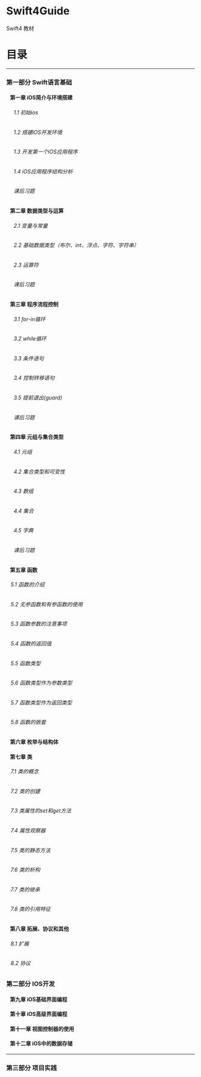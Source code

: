  # Swift4Guide
Swift4 教材

# 目录
---
### 第一部分 Swift语言基础
#### &nbsp;&nbsp; 第一章 iOS简介与环境搭建
###### &nbsp;&nbsp;&nbsp;&nbsp;&nbsp;1.1 初始ios
###### &nbsp;&nbsp;&nbsp;&nbsp;&nbsp;1.2 搭建iOS开发环境
###### &nbsp;&nbsp;&nbsp;&nbsp;&nbsp;1.3 开发第一个iOS应用程序
###### &nbsp;&nbsp;&nbsp;&nbsp;&nbsp;1.4 iOS应用程序结构分析
###### &nbsp;&nbsp;&nbsp;&nbsp;&nbsp;课后习题
#### &nbsp;&nbsp; 第二章 数据类型与运算
###### &nbsp;&nbsp;&nbsp;&nbsp;&nbsp;2.1 变量与常量
###### &nbsp;&nbsp;&nbsp;&nbsp;&nbsp;2.2 基础数据类型（布尔、int、浮点、字符、字符串）
###### &nbsp;&nbsp;&nbsp;&nbsp;&nbsp;2.3 运算符
###### &nbsp;&nbsp;&nbsp;&nbsp;&nbsp;课后习题
#### &nbsp;&nbsp; 第三章 程序流程控制
###### &nbsp;&nbsp;&nbsp;&nbsp;&nbsp;3.1 for-in循环
###### &nbsp;&nbsp;&nbsp;&nbsp;&nbsp;3.2 while循环
###### &nbsp;&nbsp;&nbsp;&nbsp;&nbsp;3.3 条件语句
###### &nbsp;&nbsp;&nbsp;&nbsp;&nbsp;3.4 控制转移语句
###### &nbsp;&nbsp;&nbsp;&nbsp;&nbsp;3.5 提前退出(guard)
###### &nbsp;&nbsp;&nbsp;&nbsp;&nbsp;课后习题
#### &nbsp;&nbsp; 第四章 元组与集合类型
###### &nbsp;&nbsp;&nbsp;&nbsp;&nbsp;4.1 元组
###### &nbsp;&nbsp;&nbsp;&nbsp;&nbsp;4.2 集合类型和可变性
###### &nbsp;&nbsp;&nbsp;&nbsp;&nbsp;4.3 数组
###### &nbsp;&nbsp;&nbsp;&nbsp;&nbsp;4.4 集合
###### &nbsp;&nbsp;&nbsp;&nbsp;&nbsp;4.5 字典
###### &nbsp;&nbsp;&nbsp;&nbsp;&nbsp;课后习题
#### &nbsp;&nbsp; 第五章 函数
###### &nbsp;&nbsp;&nbsp;5.1 函数的介绍
###### &nbsp;&nbsp;&nbsp;5.2 无参函数和有参函数的使用
###### &nbsp;&nbsp;&nbsp;5.3 函数参数的注意事项
###### &nbsp;&nbsp;&nbsp;5.4 函数的返回值
###### &nbsp;&nbsp;&nbsp;5.5 函数类型
###### &nbsp;&nbsp;&nbsp;5.6 函数类型作为参数类型
###### &nbsp;&nbsp;&nbsp;5.7 函数类型作为返回类型
###### &nbsp;&nbsp;&nbsp;5.8 函数的嵌套
#### &nbsp;&nbsp; 第六章 枚举与结构体
#### &nbsp;&nbsp; 第七章 类
###### &nbsp;&nbsp;&nbsp;7.1 类的概念
###### &nbsp;&nbsp;&nbsp;7.2 类的创建
###### &nbsp;&nbsp;&nbsp;7.3 类属性的set和get方法
###### &nbsp;&nbsp;&nbsp;7.4 属性观察器
###### &nbsp;&nbsp;&nbsp;7.5 类的静态方法
###### &nbsp;&nbsp;&nbsp;7.6 类的析构
###### &nbsp;&nbsp;&nbsp;7.7 类的继承
###### &nbsp;&nbsp;&nbsp;7.8 类的引用特征
#### &nbsp;&nbsp; 第八章 拓展、协议和其他
###### &nbsp;&nbsp;&nbsp;8.1 扩展
###### &nbsp;&nbsp;&nbsp;8.2 协议
### 第二部分 IOS开发
#### &nbsp;&nbsp; 第九章 iOS基础界面编程
#### &nbsp;&nbsp; 第十章 iOS高级界面编程
#### &nbsp;&nbsp; 第十一章 视图控制器的使用
#### &nbsp;&nbsp; 第十二章 iOS中的数据存储  
---
### 第三部分 项目实践
